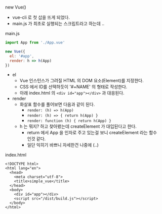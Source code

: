 new Vue()
- vue-cli 로 첫 삽을 뜨게 되었다.
- main.js 가 최초로 실행되는 스크립트라고 하는데 ..

main.js
```js
import App from './App.vue'

new Vue({
  el: '#app',
  render: h => h(App)
})
```

- el
  - Vue 인스턴스가 그려질 HTML 의 DOM 요소(Element)를 지정한다.
  - CSS 에서 ID를 선택하듯이 '#+NAME' 의 형태로 작성한다.
  - 아래 index.html 의 ``<div id="app"></div>`` 과 대응된다.
- render
  - 화살표 함수를 풀어보면 다음과 같이 된다.
    - ``render: (h) => h(App)``
    - ``render: (h) => { return h(App) }``
    - ``render: function (h) { return h(App) }``
  - h 는 뭐지? 하고 찾아봤는데 createElement 가 대입된다고 한다.
    - return 에서 App 을 인자로 주고 있는걸 보니 createElement 라는 함수인것 같다.
    - 일단 익히기 바쁘니 자세한건 나중에 (..)

index.html
```
<!DOCTYPE html>
<html lang="en">
  <head>
    <meta charset="utf-8">
    <title>simple_vue</title>
  </head>
  <body>
    <div id="app"></div>
    <script src="/dist/build.js"></script>
  </body>
</html>
```
